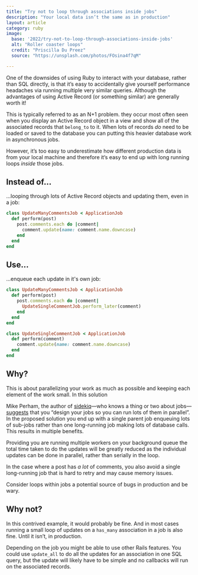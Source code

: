 ```yaml
---
title: "Try not to loop through associations inside jobs"
description: "Your local data isn’t the same as in production"
layout: article
category: ruby
image:
  base: '2022/try-not-to-loop-through-associations-inside-jobs'
  alt: "Roller coaster loops"
  credit: "Priscilla Du Preez"
  source: "https://unsplash.com/photos/FOsina4f7qM"

---
```


One of the downsides of using Ruby to interact with your database, rather than SQL directly, is that it’s easy to accidentally give yourself performance headaches via running multiple very similar queries. Although the advantages of using Active Record (or something similar) are generally worth it!

This is typically referred to as an N+1 problem. they occur most often seen when you display an Active Record object in a view and show all of the associated records that `belong_to` to it. When lots of records _do_ need to be loaded or saved to the database you can putting this heavier database work in asynchronous jobs.

However, it’s too easy to underestimate how different production data is from your local machine and therefore it‘s easy to end up with long running loops _inside_ those jobs.


## Instead of…

…looping through lots of Active Record objects and updating them, even in a job:

```ruby
class UpdateManyCommentsJob < ApplicationJob
  def perform(post)
    post.comments.each do |comment|
      comment.update(name: comment.name.downcase)
    end
  end
end
```


## Use…

…enqueue each update in it's own job:

```ruby
class UpdateManyCommentsJob < ApplicationJob
  def perform(post)
    post.comments.each do |comment|
      UpdateSingleCommentJob.perform_later(comment)
    end
  end
end

class UpdateSingleCommentJob < ApplicationJob
  def perform(comment)
    comment.update(name: comment.name.downcase)
  end
end
```


## Why?

This is about parallelizing your work as much as possible and keeping each element of the work small. In this solution

Mike Perham, the author of [sidekiq](https://sidekiq.org)—who knows a thing or two about jobs—[suggests](https://github.com/mperham/sidekiq/wiki/Best-Practices#3-embrace-concurrency) that you “design your jobs so you can run lots of them in parallel”. In the proposed solution you end up with a single parent job enqueuing lots of sub-jobs rather than one long-running job making lots of database calls. This results in multiple benefits.

Providing you are running multiple workers on your background queue the total time taken to do the updates will be greatly reduced as the individual updates can be done in parallel, rather than serially in the loop.

In the case where a post has _a lot_ of comments, you also avoid a single long-running job that is hard to retry and may cause memory issues.

Consider loops within jobs a potential source of bugs in production and be wary.


## Why not?

In this contrived example, it would probably be fine. And in most cases running a small loop of updates on a `has_many` association in a job is also fine. Until it isn’t, in production.

Depending on the job you might be able to use other Rails features. You could use `update_all` to do all the updates for an association in one SQL query, but the update will likely have to be simple and no callbacks will run on the associated records.
